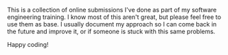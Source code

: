 This is a collection of online submissions I've done as part of my software engineering training. I know most of this aren't great, but please feel free to use them as base. I usually document my approach so I can come back in the future and improve it, or if someone is stuck with this same problems.

Happy coding!
